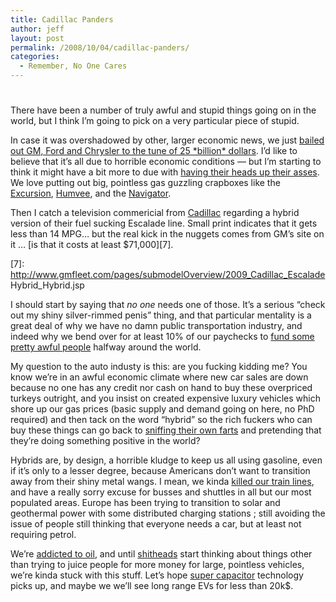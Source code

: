 ```yaml
---
title: Cadillac Panders
author: jeff
layout: post
permalink: /2008/10/04/cadillac-panders/
categories:
  - Remember, No One Cares
---
```

# 

There have been a number of truly awful and stupid things going on in the world, but I think I’m going to pick on a very particular piece of stupid.

In case it was overshadowed by other, larger economic news, we just [bailed out GM, Ford and Chrysler to the tune of 25 \*billion\* dollars][1]. I’d like to believe that it’s all due to horrible economic conditions — but I’m starting to think it might have a bit more to due with [having their heads up their asses][2]. We love putting out big, pointless gas guzzling crapboxes like the [Excursion][3], [Humvee][4], and the [Navigator][5].

 [1]: http://www.economist.com/business/displaystory.cfm?story_id=12341970
 [2]: http://knowledge.emory.edu/article.cfm?articleid=1148
 [3]: http://findarticles.com/p/articles/mi_m1374/is_/ai_57800251
 [4]: http://abcnews.go.com/Business/story?id=3326593
 [5]: http://mygasguzzler.com/

Then I catch a television commericial from [Cadillac][6] regarding a hybrid version of their fuel sucking Escalade line. Small print indicates that it gets less than 14 MPG… but the real kick in the nuggets comes from GM’s site on it … [is that it costs at least $71,000][7].

 [6]: http://caddyinfo.com/wordpress/?p=436
 [7]: http://www.gmfleet.com/pages/submodelOverview/2009_Cadillac_Escalade Hybrid_Hybrid.jsp

I should start by saying that *no one* needs one of those. It’s a serious “check out my shiny silver-rimmed penis” thing, and that particular mentality is a great deal of why we have no damn public transportation industry, and indeed why we bend over for at least 10% of our paychecks to [fund some pretty awful people][8] halfway around the world.

 [8]: http://en.wikipedia.org/wiki/Saudi_Arabia

My question to the auto industy is this: are you fucking kidding me? You know we’re in an awful economic climate where new car sales are down because no one has any credit nor cash on hand to buy these overpriced turkeys outright, and you insist on created expensive luxury vehicles which shore up our gas prices (basic supply and demand going on here, no PhD required) and then tack on the word “hybrid” so the rich fuckers who can buy these things can go back to [sniffing their own farts][9] and pretending that they’re doing something positive in the world?

 [9]: http://www.southparkstuff.com/season_10/episode_1002/epi1002script/

Hybrids are, by design, a horrible kludge to keep us all using gasoline, even if it’s only to a lesser degree, because Americans don’t want to transition away from their shiny metal wangs. I mean, we kinda [killed our train lines][10], and have a really sorry excuse for busses and shuttles in all but our most populated areas. Europe has been trying to transition to solar and geothermal power with some distributed charging stations ; still avoiding the issue of people still thinking that everyone needs a car, but at least not requiring petrol.

 [10]: http://en.wikipedia.org/wiki/Great_American_Streetcar_Scandal

We’re [addicted to oil][11], and until [shitheads][12] start thinking about things other than trying to juice people for more money for large, pointless vehicles, we’re kinda stuck with this stuff. Let’s hope [super capacitor][13] technology picks up, and maybe we we’ll see long range EVs for less than 20k$.

 [11]: http://dsc.discovery.com/convergence/addictedtooil/addictedtooil.html
 [12]: http://www.gm.com/
 [13]: http://en.wikipedia.org/wiki/Supercapacitor